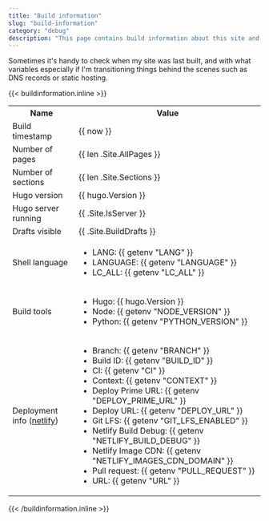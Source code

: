 ```yaml
---
title: "Build information"
slug: "build-information"
category: "debug"
description: "This page contains build information about this site and the tools that is uses"
---
```


Sometimes it's handy to check when my site was last built, and with what variables especially if I'm transitioning things behind the scenes such as DNS records or static hosting.

{{< buildinformation.inline >}}
<table>
  <tr>
    <th>Name</th>
    <th>Value</th>
  </tr>
  <tr>
    <td>Build timestamp</td>
    <td>{{ now }}</td>
  </tr>
  <tr>
    <td>Number of pages</td>
    <td>{{ len .Site.AllPages }}</td>
  </tr>
  <tr>
    <td>Number of sections</td>
    <td>{{ len .Site.Sections }}</td>
  </tr>
  <tr>
    <td>Hugo version</td>
    <td>{{ hugo.Version }}</td>
  </tr>
  <tr>
    <td>Hugo server running</td>
    <td>{{ .Site.IsServer }}</td>
  </tr>
  <tr>
    <td>Drafts visible</td>
    <td>{{ .Site.BuildDrafts }}</td>
  </tr>
  <tr>
    <td>Shell language</td>
    <td>
      <ul>
        <li>LANG: {{ getenv "LANG" }}</li>
        <li>LANGUAGE: {{ getenv "LANGUAGE" }}</li>
        <li>LC_ALL: {{ getenv "LC_ALL" }}</li>
      </ul>
    </td>
  </tr>
  <tr>
    <td>Build tools</td>
    <td>
      <ul>
        <li>Hugo: {{ hugo.Version }}</li>
        <li>Node: {{ getenv "NODE_VERSION" }}</li>
        <li>Python: {{ getenv "PYTHON_VERSION" }}</li>
      </ul>
    </td>
  </tr>
  <tr>
    <td>Deployment info (<a href="https://netlify.com">netlify</a>)</td>
    <td>
      <ul>
        <li>Branch: {{ getenv "BRANCH" }}</li>
        <li>Build ID: {{ getenv "BUILD_ID" }}</li>
        <li>CI: {{ getenv "CI" }}</li>
        <li>Context: {{ getenv "CONTEXT" }}</li>
        <li>Deploy Prime URL: {{ getenv "DEPLOY_PRIME_URL" }}</li>
        <li>Deploy URL: {{ getenv "DEPLOY_URL" }}</li>
        <li>Git LFS: {{ getenv "GIT_LFS_ENABLED" }}</li>
        <li>Netlify Build Debug: {{ getenv "NETLIFY_BUILD_DEBUG" }}</li>
        <li>Netlify Image CDN: {{ getenv "NETLIFY_IMAGES_CDN_DOMAIN" }}</li>
        <li>Pull request: {{ getenv "PULL_REQUEST" }}</li>
        <li>URL: {{ getenv "URL" }}</li>
      </ul>
    </td>
  </tr>
</table>
{{< /buildinformation.inline >}}
